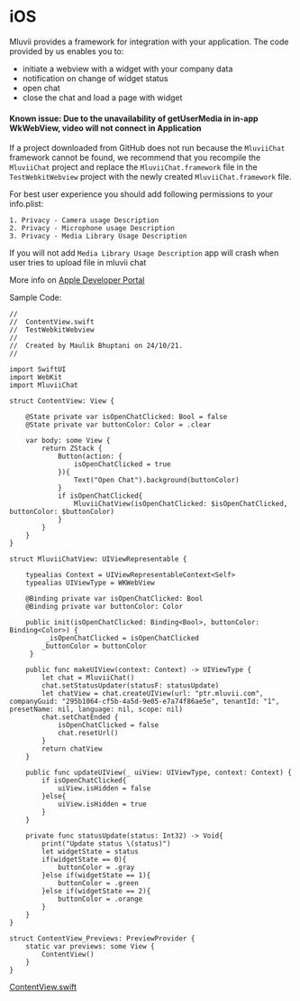# iOS

Mluvii provides a framework for integration with your application. The code provided by us enables you to:

- initiate a webview with a widget with your company data
- notification on change of widget status
- open chat
- close the chat and load a page with widget

#### Known issue: Due to the unavailability of getUserMedia in in-app WkWebView, video will not connect in Application

If a project downloaded from GitHub does not run because the `MluviiChat` framework cannot be found, we recommend that you recompile the `MluviiChat` project and replace the `MluviiChat.framework` file in the `TestWebkitWebview` project with the newly created `MluviiChat.framework` file.

For best user experience you should add following permissions to your info.plist:

```
1. Privacy - Camera usage Description
2. Privacy - Microphone usage Description
3. Privacy - Media Library Usage Description
```

If you will not add `Media Library Usage Description` app will crash when user tries to upload file in mluvii chat

More info on [Apple Developer Portal](https://developer.apple.com/documentation/uikit/protecting_the_user_s_privacy/requesting_access_to_protected_resources)

Sample Code:

```
//
//  ContentView.swift
//  TestWebkitWebview
//
//  Created by Maulik Bhuptani on 24/10/21.
//

import SwiftUI
import WebKit
import MluviiChat

struct ContentView: View {
    
    @State private var isOpenChatClicked: Bool = false
    @State private var buttonColor: Color = .clear

    var body: some View {
        return ZStack {
            Button(action: {
                isOpenChatClicked = true
            }){
                Text("Open Chat").background(buttonColor)
            }
            if isOpenChatClicked{
                MluviiChatView(isOpenChatClicked: $isOpenChatClicked, buttonColor: $buttonColor)
            }
        }
    }
}

struct MluviiChatView: UIViewRepresentable {
    
    typealias Context = UIViewRepresentableContext<Self>
    typealias UIViewType = WKWebView
    
    @Binding private var isOpenChatClicked: Bool
    @Binding private var buttonColor: Color

    public init(isOpenChatClicked: Binding<Bool>, buttonColor: Binding<Color>) {
         _isOpenChatClicked = isOpenChatClicked
        _buttonColor = buttonColor
     }

    public func makeUIView(context: Context) -> UIViewType {
        let chat = MluviiChat()
        chat.setStatusUpdater(statusF: statusUpdate)
        let chatView = chat.createUIView(url: "ptr.mluvii.com", companyGuid: "295b1064-cf5b-4a5d-9e05-e7a74f86ae5e", tenantId: "1", presetName: nil, language: nil, scope: nil)
        chat.setChatEnded {
            isOpenChatClicked = false
            chat.resetUrl()
        }
        return chatView
    }

    public func updateUIView(_ uiView: UIViewType, context: Context) {
        if isOpenChatClicked{
            uiView.isHidden = false
        }else{
            uiView.isHidden = true
        }
    }
    
    private func statusUpdate(status: Int32) -> Void{
        print("Update status \(status)")
        let widgetState = status
        if(widgetState == 0){
            buttonColor = .gray
        }else if(widgetState == 1){
            buttonColor = .green
        }else if(widgetState == 2){
            buttonColor = .orange
        }
    }
}

struct ContentView_Previews: PreviewProvider {
    static var previews: some View {
        ContentView()
    }
}
```

[ContentView.swift](https://github.com/mluvii/mluviiIOSLibraryWithUIViewRepresentable/blob/main/TestWebkitWebview/TestWebkitWebview/ContentView.swift)

